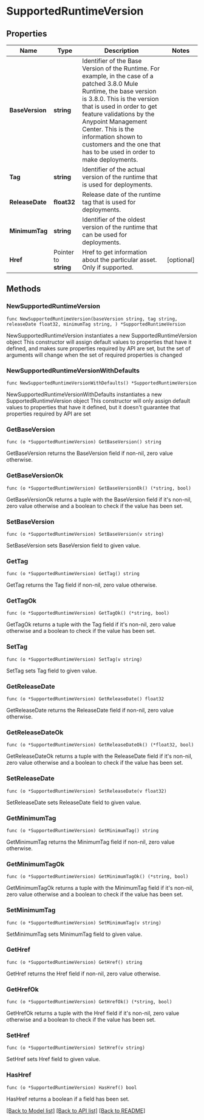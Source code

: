 # SupportedRuntimeVersion

## Properties

Name | Type | Description | Notes
------------ | ------------- | ------------- | -------------
**BaseVersion** | **string** | Identifier of the Base Version of the Runtime. For example, in the case of a patched 3.8.0 Mule Runtime, the base version is 3.8.0. This is the version that is used in order to get feature validations by the Anypoint Management Center. This is the information shown to customers and the one that has to be used in order to make deployments. | 
**Tag** | **string** | Identifier of the actual version of the runtime that is used for deployments. | 
**ReleaseDate** | **float32** | Release date of the runtime tag that is used for deployments. | 
**MinimumTag** | **string** | Identifier of the oldest version of the runtime that can be used for deployments. | 
**Href** | Pointer to **string** | Href to get information about the particular asset. Only if supported. | [optional] 

## Methods

### NewSupportedRuntimeVersion

`func NewSupportedRuntimeVersion(baseVersion string, tag string, releaseDate float32, minimumTag string, ) *SupportedRuntimeVersion`

NewSupportedRuntimeVersion instantiates a new SupportedRuntimeVersion object
This constructor will assign default values to properties that have it defined,
and makes sure properties required by API are set, but the set of arguments
will change when the set of required properties is changed

### NewSupportedRuntimeVersionWithDefaults

`func NewSupportedRuntimeVersionWithDefaults() *SupportedRuntimeVersion`

NewSupportedRuntimeVersionWithDefaults instantiates a new SupportedRuntimeVersion object
This constructor will only assign default values to properties that have it defined,
but it doesn't guarantee that properties required by API are set

### GetBaseVersion

`func (o *SupportedRuntimeVersion) GetBaseVersion() string`

GetBaseVersion returns the BaseVersion field if non-nil, zero value otherwise.

### GetBaseVersionOk

`func (o *SupportedRuntimeVersion) GetBaseVersionOk() (*string, bool)`

GetBaseVersionOk returns a tuple with the BaseVersion field if it's non-nil, zero value otherwise
and a boolean to check if the value has been set.

### SetBaseVersion

`func (o *SupportedRuntimeVersion) SetBaseVersion(v string)`

SetBaseVersion sets BaseVersion field to given value.


### GetTag

`func (o *SupportedRuntimeVersion) GetTag() string`

GetTag returns the Tag field if non-nil, zero value otherwise.

### GetTagOk

`func (o *SupportedRuntimeVersion) GetTagOk() (*string, bool)`

GetTagOk returns a tuple with the Tag field if it's non-nil, zero value otherwise
and a boolean to check if the value has been set.

### SetTag

`func (o *SupportedRuntimeVersion) SetTag(v string)`

SetTag sets Tag field to given value.


### GetReleaseDate

`func (o *SupportedRuntimeVersion) GetReleaseDate() float32`

GetReleaseDate returns the ReleaseDate field if non-nil, zero value otherwise.

### GetReleaseDateOk

`func (o *SupportedRuntimeVersion) GetReleaseDateOk() (*float32, bool)`

GetReleaseDateOk returns a tuple with the ReleaseDate field if it's non-nil, zero value otherwise
and a boolean to check if the value has been set.

### SetReleaseDate

`func (o *SupportedRuntimeVersion) SetReleaseDate(v float32)`

SetReleaseDate sets ReleaseDate field to given value.


### GetMinimumTag

`func (o *SupportedRuntimeVersion) GetMinimumTag() string`

GetMinimumTag returns the MinimumTag field if non-nil, zero value otherwise.

### GetMinimumTagOk

`func (o *SupportedRuntimeVersion) GetMinimumTagOk() (*string, bool)`

GetMinimumTagOk returns a tuple with the MinimumTag field if it's non-nil, zero value otherwise
and a boolean to check if the value has been set.

### SetMinimumTag

`func (o *SupportedRuntimeVersion) SetMinimumTag(v string)`

SetMinimumTag sets MinimumTag field to given value.


### GetHref

`func (o *SupportedRuntimeVersion) GetHref() string`

GetHref returns the Href field if non-nil, zero value otherwise.

### GetHrefOk

`func (o *SupportedRuntimeVersion) GetHrefOk() (*string, bool)`

GetHrefOk returns a tuple with the Href field if it's non-nil, zero value otherwise
and a boolean to check if the value has been set.

### SetHref

`func (o *SupportedRuntimeVersion) SetHref(v string)`

SetHref sets Href field to given value.

### HasHref

`func (o *SupportedRuntimeVersion) HasHref() bool`

HasHref returns a boolean if a field has been set.


[[Back to Model list]](../README.md#documentation-for-models) [[Back to API list]](../README.md#documentation-for-api-endpoints) [[Back to README]](../README.md)


